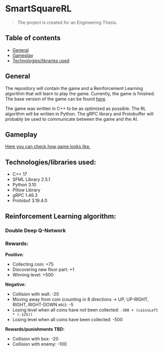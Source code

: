 # SmartSquareRL
> The project is created for an Engineering Thesis.

## Table of contents
- [General](#General)
- [Gameplay](#Gameplay)
- [Technologies/libraries used](#Technologies/libraries-used)

## General
The repository will contain the game and a Reinforcement Learning algorithm that will learn to play the game. Currently, the game is finished. The base version of the game can be found [here](https://github.com/dkwapisz/SmartSquareGame).

The game was written in C++ to be as optimized as possible. The RL algorithm will be written in Python. The gRPC library and Protobuffer will probably be used to communicate between the game and the AI.

## Gameplay
[Here you can check how game looks like.](https://youtube.com/shorts/BdZh8jy2RsA?feature=share)

## Technologies/libraries used:
- C++ 17
- SFML Library 2.5.1
- Python 3.10
- Pillow Library
- gRPC 1.46.3
- Protobuf 3.19.4.0


## Reinforcement Learning algorithm:
### Double Deep Q-Network

### Rewards:
**Positive:**
- Collecting coin: +75
- Discovering new floor part: +1
- Winning level: +500

**Negative:**
- Collision with wall: -20
- Moving away from coin (counting in 8 directions -> UP, UP-RIGHT, RIGHT, RIGHT-DOWN etc): -5
- Losing level when all coins have not been collected: `-300 + (coinsLeft * (-125))`
- Losing level when all coins have been collected: -500

**Rewards/punishments TBD:**
- Collision with box: -20
- Collision with enemy: -100
